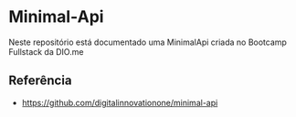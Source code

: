 
# Minimal-Api
Neste repositório está documentado uma MinimalApi criada no Bootcamp Fullstack da DIO.me

## Referência
 - https://github.com/digitalinnovationone/minimal-api
